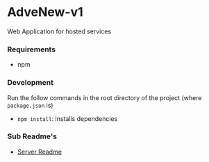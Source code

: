 # AdveNew-v1
Web Application for hosted services

### Requirements
- npm

### Development
Run the follow commands in the root directory of the project (where `package.json` is)
- `npm install`: installs dependencies

### Sub Readme's
- [Server Readme](/server/README.md)